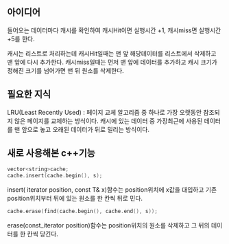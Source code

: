 ## 아이디어


들어오는 데이터마다 캐시를 확인하여 캐시Hit이면 실행시간 +1, 캐시miss면 실행시간 +5를 한다. 

캐시는 리스트로 처리하는데 캐시Hit일때는 맨 앞 해당데이터를 리스트에서 삭제하고 맨 앞에 다시 추가한다.
캐시miss일때는 먼저 맨 앞에 데이터를 추가하고 캐시 크기가 정해진 크기를 넘어가면 맨 뒤 원소를 삭제한다.

## 필요한 지식

LRU(Least Recently Used) : 페이지 교체 알고리즘 중 하나로 가장 오랫동안 참조되지 않은 페이지를 교체하는 방식이다.
캐시에 있는 데이터 중 가장최근에 사용된 데이터를 맨 앞으로 놓고 오래된 데이터가 뒤로 밀리는 방식이다.

## 새로 사용해본 c++기능

```cpp 
vector<string>cache;
cache.insert(cache.begin(), s);
```
insert( iterator position, const T& x)함수는  position위치에 x값을 대입하고 
기존 position위치부터 뒤에 있는 원소를 한 칸씩 뒤로 민다.

```cpp
cache.erase(find(cache.begin(), cache.end(), s));
```

erase(const_iterator position)함수는 position위치의 원소를 삭제하고 그 뒤의 데이터를 한 칸씩 당긴다.